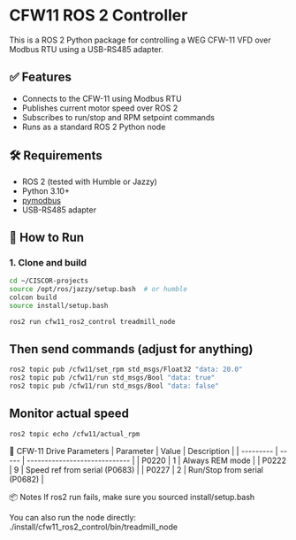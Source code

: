 # CFW11 ROS 2 Controller

This is a ROS 2 Python package for controlling a WEG CFW-11 VFD over Modbus RTU using a USB-RS485 adapter.

## ✅ Features

- Connects to the CFW-11 using Modbus RTU
- Publishes current motor speed over ROS 2
- Subscribes to run/stop and RPM setpoint commands
- Runs as a standard ROS 2 Python node

## 🛠 Requirements

- ROS 2 (tested with Humble or Jazzy)
- Python 3.10+
- [pymodbus](https://github.com/pymodbus-dev/pymodbus)
- USB-RS485 adapter


## 🚀 How to Run

### 1. Clone and build

```bash
cd ~/CISCOR-projects
source /opt/ros/jazzy/setup.bash  # or humble
colcon build
source install/setup.bash

ros2 run cfw11_ros2_control treadmill_node
```


## Then send commands (adjust for anything)

```bash
ros2 topic pub /cfw11/set_rpm std_msgs/Float32 "data: 20.0"
ros2 topic pub /cfw11/run std_msgs/Bool "data: true"
ros2 topic pub /cfw11/run std_msgs/Bool "data: false"
```


## Monitor actual speed 

```bash
ros2 topic echo /cfw11/actual_rpm
```



🧩 CFW-11 Drive Parameters
| Parameter | Value | Description                   |
| --------- | ----- | ----------------------------- |
| P0220     | 1     | Always REM mode               |
| P0222     | 9     | Speed ref from serial (P0683) |
| P0227     | 2     | Run/Stop from serial (P0682)  |


📦 Notes
If ros2 run fails, make sure you sourced install/setup.bash

You can also run the node directly:
./install/cfw11_ros2_control/bin/treadmill_node
